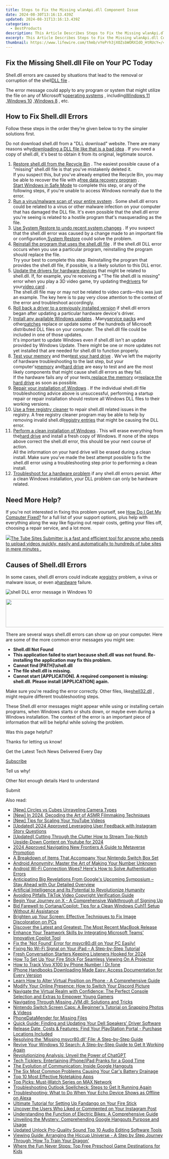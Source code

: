 ```yaml
---
title: Steps to Fix the Missing wlanApi.dll Component Issue
date: 2024-08-30T13:16:13.439Z
updated: 2024-08-31T13:16:13.439Z
categories:
  - BestProducts
description: This Article Describes Steps to Fix the Missing wlanApi.dll Component Issue
excerpt: This Article Describes Steps to Fix the Missing wlanApi.dll Component Issue
thumbnail: https://www.lifewire.com/thmb/vYePrh3jXOZsbWORXIdO_HtRUcY=/400x300/filters:no_upscale():max_bytes(150000):strip_icc():format(webp)/wlanapi-dll-error-message-5a787dbe3037130036108806.PNG
---
```


## Fix the Missing Shell.dll File on Your PC Today
 Shell.dll errors are caused by situations that lead to the removal or corruption of the shell[DLL file](https://www.lifewire.com/what-is-a-dll-file-2625852) .  

 The error message could apply to any program or system that might utilize the file on any of Microsoft's[operating systems](https://www.lifewire.com/operating-systems-2625912) , including[Windows 11](https://www.lifewire.com/windows-11-5188930) ,[Windows 10](https://www.lifewire.com/windows-10-2626217) ,[Windows 8](https://www.lifewire.com/windows-8-2626235) , etc.

## How to Fix Shell.dll Errors

 Follow these steps in the order they're given below to try the simpler solutions first.  

 Do not download shell.dll from a "DLL download" website. There are many reasons why[downloading a DLL file like that is a bad idea](https://www.lifewire.com/important-reasons-not-to-download-dll-files-2624455) . If you need a copy of shell.dll, it's best to obtain it from its original, legitimate source.

1. [Restore shell.dll from the Recycle Bin](https://www.lifewire.com/how-to-restore-deleted-files-from-the-recycle-bin-2624515) . The easiest possible cause of a "missing" shell.dll file is that you've mistakenly deleted it.  
 If you suspect this, but you've already emptied the Recycle Bin, you may be able to recover the file with a[free data recovery program](https://www.lifewire.com/free-data-recovery-software-tools-2622893) .  
[Start Windows in Safe Mode](https://www.lifewire.com/how-do-i-start-windows-in-safe-mode-2624480) to complete this step, or any of the following steps, if you're unable to access Windows normally due to the error.
2. [Run a virus/malware scan of your entire system](https://www.lifewire.com/properly-scan-your-computer-for-viruses-and-other-malware-2624526) . Some shell.dll errors could be related to a virus or other malware infection on your computer that has damaged the DLL file. It's even possible that the shell.dll error you're seeing is related to a hostile program that's masquerading as the file.
3. [Use System Restore to undo recent system changes](https://www.lifewire.com/how-to-use-system-restore-in-windows-2626131) . If you suspect that the shell.dll error was caused by a change made to an important file or configuration,[System Restore](https://www.lifewire.com/what-is-system-restore-2626022) could solve the problem.
4. [Reinstall the program that uses the shell.dll file](https://www.lifewire.com/what-is-the-proper-way-to-reinstall-a-software-program-2624478) . If the shell.dll DLL error occurs when you use a particular program, reinstalling the program should replace the file.  
 Try your best to complete this step. Reinstalling the program that provides the shell.dll file, if possible, is a likely solution to this DLL error.
5. [Update the drivers for hardware devices](https://www.lifewire.com/how-to-update-drivers-in-windows-2619214) that might be related to shell.dll. If, for example, you're receiving a "The file shell.dll is missing" error when you play a 3D video game, try updating the[drivers](https://www.lifewire.com/what-is-a-device-driver-2625796) for your[video card](https://www.lifewire.com/what-is-a-video-card-2618161) .  
 The shell.dll file may or may not be related to video cards—this was just an example. The key here is to pay very close attention to the context of the error and troubleshoot accordingly.
6. [Roll back a driver to a previously installed version](https://www.lifewire.com/how-to-roll-back-a-driver-in-windows-2619217) if shell.dll errors began after updating a particular hardware device's driver.
7. [Install any available Windows updates](https://www.lifewire.com/how-to-check-for-install-windows-updates-2624596) . Many[service packs](https://www.lifewire.com/what-is-a-service-pack-2626010) and other[patches](https://www.lifewire.com/what-is-a-patch-2625960) replace or update some of the hundreds of Microsoft distributed DLL files on your computer. The shell.dll file could be included in one of those updates.  
 It's important to update Windows even if shell.dll isn't an update provided by Windows Update. There might be one or more updates not yet installed that are needed for shell.dll to function properly.
8. [Test your memory](https://www.lifewire.com/free-memory-test-programs-2626178) and then[test your hard drive](https://www.lifewire.com/free-hard-drive-testing-programs-2626183) . We've left the majority of hardware troubleshooting to the last step, but your computer's[memory](https://www.lifewire.com/what-is-random-access-memory-ram-2618159) and[hard drive](https://www.lifewire.com/what-is-a-hard-disk-drive-2618152) are easy to test and are the most likely components that might cause shell.dll errors as they fail.  
 If the hardware fails any of your tests,[replace the memory](https://www.lifewire.com/how-to-replace-the-memory-ram-in-a-computer-2626201) or[replace the hard drive](https://www.lifewire.com/how-to-replace-a-hard-drive-2626200) as soon as possible.
9. [Repair your installation of Windows](https://www.lifewire.com/how-do-i-automatically-repair-windows-problems-2624907) . If the individual shell.dll file troubleshooting advice above is unsuccessful, performing a startup repair or repair installation should restore all Windows DLL files to their working versions.
10. [Use a free registry cleaner](https://www.lifewire.com/free-registry-cleaners-2626176) to repair shell.dll related issues in the registry. A free registry cleaner program may be able to help by removing invalid shell.dll[registry entries](https://www.lifewire.com/what-is-a-registry-key-2625999) that might be causing the DLL error.
11. [Perform a clean installation of Windows](https://www.lifewire.com/how-to-clean-install-windows-2624904) . This will erase everything from the[hard drive](https://www.lifewire.com/what-is-a-hard-disk-drive-2618152) and install a fresh copy of Windows. If none of the steps above correct the shell.dll error, this should be your next course of action.  
 All the information on your hard drive will be erased during a clean install. Make sure you've made the best attempt possible to fix the shell.dll error using a troubleshooting step prior to performing a clean install.
12. [Troubleshoot for a hardware problem](https://www.lifewire.com/fix-a-dll-issue-caused-by-a-hardware-problem-2624493) if any shell.dll errors persist. After a clean Windows installation, your DLL problem can only be hardware related.

## Need More Help?

 If you're not interested in fixing this problem yourself, see [How Do I Get My Computer Fixed?](https://www.lifewire.com/how-do-i-get-my-computer-fixed-2625167) for a full list of your support options, plus help with everything along the way like figuring out repair costs, getting your files off, choosing a repair service, and a lot more.

<!-- affiliate ads begin -->
<a href="https://secure.2checkout.com/order/checkout.php?PRODS=4531356&QTY=1&AFFILIATE=108875&CART=1"><img src="https://secure.avangate.com/images/merchant/8fdd149fcaa7058caccc9c4ad5b0d89a/products/tss-box.JPG" border="0">The Tube Sites Submitter is a fast and efficient tool for anyone who needs to upload videos quickly, easily and automatically to hundreds of tube sites in mere minutes . </a>
<!-- affiliate ads end -->
## Causes of Shell.dll Errors

 In some cases, shell.dll errors could indicate a[registry](https://www.lifewire.com/windows-registry-2625992) problem, a virus or malware issue, or even a[hardware](https://www.lifewire.com/computer-hardware-2625895) failure.

![shell DLL error message in Windows 10](https://www.lifewire.com/thmb/rZIL33tpn8yloG9vnMgUcIAtMow=/1500x0/filters:no_upscale():max_bytes(150000):strip_icc():format(webp)/shell-dll-error-message-5ae76d71ba61770036578316.png)

<!-- affiliate ads begin -->
<a href="https://united.elfm.net/c/5597632/517826/4704" target="_top" id="517826"><img src="//a.impactradius-go.com/display-ad/4704-517826" border="0" alt="" width="728" height="90"/></a><img height="0" width="0" src="https://united.elfm.net/i/5597632/517826/4704" style="position:absolute;visibility:hidden;" border="0" />
<!-- affiliate ads end -->
 There are several ways shell.dll errors can show up on your computer. Here are some of the more common error messages you might see:

* **Shell.dll Not Found**
* **This application failed to start because shell.dll was not found. Re-installing the application may fix this problem.**
* **Cannot find \[PATH\]\\shell.dll**
* **The file shell.dll is missing.**
* **Cannot start \[APPLICATION\]. A required component is missing: shell.dll. Please install \[APPLICATION\] again.**

 Make sure you're reading the error correctly. Other files, like[shell32.dll](https://www.lifewire.com/how-to-fix-shell32-dll-not-found-or-missing-errors-2624008) , might require different troubleshooting steps.

 These Shell.dll error messages might appear while using or installing certain programs, when Windows starts or shuts down, or maybe even during a Windows installation. The context of the error is an important piece of information that will be helpful while solving the problem.

Was this page helpful?

Thanks for letting us know!

 Get the Latest Tech News Delivered Every Day

[Subscribe](https://www.lifewire.com/#)

Tell us why!

 Other  Not enough details  Hard to understand

 Submit

<ins class="adsbygoogle"
     style="display:block"
     data-ad-format="autorelaxed"
     data-ad-client="ca-pub-7571918770474297"
     data-ad-slot="1223367746"></ins>



<ins class="adsbygoogle"
     style="display:block"
     data-ad-client="ca-pub-7571918770474297"
     data-ad-slot="8358498916"
     data-ad-format="auto"
     data-full-width-responsive="true"></ins>

<span class="atpl-alsoreadstyle">Also read:</span>
<div><ul>
<li><a href="https://extra-lessons.techidaily.com/new-circles-vs-cubes-unraveling-camera-types/"><u>[New] Circles vs Cubes  Unraveling Camera Types</u></a></li>
<li><a href="https://facebook-video-share.techidaily.com/new-in-2024-decoding-the-art-of-asmr-filmmaking-techniques/"><u>[New] In 2024, Decoding the Art of ASMR Filmmaking Techniques</u></a></li>
<li><a href="https://some-skills.techidaily.com/new-tips-for-scaling-your-youtube-videos/"><u>[New] Tips for Scaling Your YouTube Videos</u></a></li>
<li><a href="https://instagram-videos.techidaily.com/updated-2024-approved-leveraging-user-feedback-with-instagram-story-questions/"><u>[Updated] 2024 Approved  Leveraging User Feedback with Instagram Story Questions</u></a></li>
<li><a href="https://youtube-webster.techidaily.com/ed-cutting-through-the-clutter-how-to-stream-top-notch-upside-down-content-on-youtube-for-2024/"><u>[Updated] Cutting Through the Clutter  How to Stream Top-Notch Upside-Down Content on Youtube for 2024</u></a></li>
<li><a href="https://fox-glue.techidaily.com/2024-approved-navigating-new-frontiers-a-guide-to-metaverse-promotion/"><u>2024 Approved  Navigating New Frontiers  A Guide to Metaverse Promotion</u></a></li>
<li><a href="https://techno-recovery.techidaily.com/a-breakdown-of-items-that-accompany-your-nintendo-switch-box-set/"><u>A Breakdown of Items That Accompany Your Nintendo Switch Box Set</u></a></li>
<li><a href="https://techno-recovery.techidaily.com/android-anonymity-master-the-art-of-making-your-number-unknown/"><u>Android Anonymity: Master the Art of Making Your Number Unknown</u></a></li>
<li><a href="https://techno-recovery.techidaily.com/android-wi-fi-connection-woes-heres-how-to-solve-authentication-errors/"><u>Android Wi-Fi Connection Woes? Here's How to Solve Authentication Errors</u></a></li>
<li><a href="https://techno-recovery.techidaily.com/anticipating-big-revelations-from-googles-upcoming-symposium-stay-ahead-with-our-detailed-overview/"><u>Anticipating Big Revelations From Google's Upcoming Symposium – Stay Ahead with Our Detailed Overview</u></a></li>
<li><a href="https://techno-recovery.techidaily.com/artificial-intelligence-and-its-potential-to-revolutionize-humanity/"><u>Artificial Intelligence and Its Potential to Revolutionize Humanity</u></a></li>
<li><a href="https://tiktok-clips.techidaily.com/avoiding-pitfalls-tiktok-video-copyright-verification-guide/"><u>Avoiding Pitfalls  TikTok Video Copyright Verification Guide</u></a></li>
<li><a href="https://techno-recovery.techidaily.com/begin-your-journey-on-x-a-comprehensive-walkthrough-of-signing-up/"><u>Begin Your Journey on X - A Comprehensive Walkthrough of Signing Up</u></a></li>
<li><a href="https://techno-recovery.techidaily.com/bid-farewell-to-cortanacopilot-tips-for-a-clean-windows-cuh11-setup-without-ai-assistance/"><u>Bid Farewell to Cortana/Copilot: Tips for a Clean Windows Cuh11 Setup Without AI Assistance</u></a></li>
<li><a href="https://techno-recovery.techidaily.com/brighten-up-your-screen-effective-techniques-to-fix-image-discoloration-on-pcs/"><u>Brighten up Your Screen: Effective Techniques to Fix Image Discoloration on PCs</u></a></li>
<li><a href="https://techno-recovery.techidaily.com/discover-the-latest-and-greatest-the-most-recent-macbook-release/"><u>Discover the Latest and Greatest: The Most Recent MacBook Release</u></a></li>
<li><a href="https://techno-recovery.techidaily.com/enhance-your-teamwork-skills-by-integrating-microsoft-teams-innovative-copilot-tool/"><u>Enhance Your Teamwork Skills by Integrating Microsoft Teams' Innovative Copilot Tool</u></a></li>
<li><a href="https://techno-recovery.techidaily.com/fix-the-not-found-error-for-msvcr80dll-on-your-pc-easily/"><u>Fix the 'Not Found' Error for msvcr80.dll on Your PC Easily!</u></a></li>
<li><a href="https://techno-recovery.techidaily.com/fixing-no-wi-fi-signal-on-your-ipad-a-step-by-step-tutorial/"><u>Fixing No Wi-Fi Signal on Your iPad – A Step-by-Step Tutorial</u></a></li>
<li><a href="https://some-knowledge.techidaily.com/fresh-conversation-starters-keeping-listeners-hooked-for-2024/"><u>Fresh Conversation Starters  Keeping Listeners Hooked for 2024</u></a></li>
<li><a href="https://techno-recovery.techidaily.com/how-to-set-up-your-fire-stick-for-seamless-viewing-on-a-projector/"><u>How To Set Up Your Fire Stick For Seamless Viewing On A Projector</u></a></li>
<li><a href="https://android-location-track.techidaily.com/how-to-track-vivo-x100-by-phone-number-drfone-by-drfone-virtual-android/"><u>How to Track Vivo X100 by Phone Number | Dr.fone</u></a></li>
<li><a href="https://techno-recovery.techidaily.com/iphone-handbooks-downloading-made-easy-access-documentation-for-every-version/"><u>IPhone Handbooks Downloading Made Easy: Access Documentation for Every Version</u></a></li>
<li><a href="https://techno-recovery.techidaily.com/learn-how-to-alter-virtual-position-on-phone-a-comprehensive-guide/"><u>Learn How to Alter Virtual Position on Phone - A Comprehensive Guide</u></a></li>
<li><a href="https://techno-recovery.techidaily.com/modify-your-online-presence-how-to-switch-your-discord-picture/"><u>Modify Your Online Presence: How to Switch Your Discord Picture</u></a></li>
<li><a href="https://techno-recovery.techidaily.com/navigate-the-virtual-realm-with-confidence-the-perfect-console-selection-and-extras-to-empower-young-gamers/"><u>Navigate the Virtual Realm with Confidence: The Perfect Console Selection and Extras to Empower Young Gamers</u></a></li>
<li><a href="https://techno-recovery.techidaily.com/navigating-through-missing-jvmdll-solutions-and-tricks/"><u>Navigating Through Missing JVM.dll: Solutions and Tricks</u></a></li>
<li><a href="https://techno-recovery.techidaily.com/nintendo-switch-screen-caps-a-beginners-tutorial-on-snapping-photos-and-videos/"><u>Nintendo Switch Screen Caps: A Beginner's Tutorial on Snapping Photos & Videos</u></a></li>
<li><a href="https://data-recovery.techidaily.com/phonedatamender-for-missing-files/"><u>PhoneDataMender for Missing Files</u></a></li>
<li><a href="https://hardware-help.techidaily.com/quick-guide-finding-and-updating-your-dell-speakers-driver-software/"><u>Quick Guide: Finding and Updating Your Dell Speakers' Driver Software</u></a></li>
<li><a href="https://techno-recovery.techidaily.com/release-date-costs-and-features-find-your-playstation-portal-purchase-locations-included/"><u>Release Date, Costs & Features: Find Your PlayStation Portal - Purchase Locations Included</u></a></li>
<li><a href="https://techno-recovery.techidaily.com/resolving-the-missing-msvcr80dll-file-a-step-by-step-guide/"><u>Resolving the 'Missing msvcr80.dll' File: A Step-by-Step Guide</u></a></li>
<li><a href="https://techno-recovery.techidaily.com/revive-your-windows-10-search-a-step-by-step-guide-to-get-it-working-again/"><u>Revive Your Windows 10 Search: A Step-by-Step Guide to Get It Working Again</u></a></li>
<li><a href="https://tech-hub.techidaily.com/revolutionizing-analysis-unveil-the-power-of-chatgpt/"><u>Revolutionizing Analysis: Unveil the Power of ChatGPT</u></a></li>
<li><a href="https://techno-recovery.techidaily.com/tech-ticklers-entertaining-iphoneipad-pranks-for-a-good-time/"><u>Tech Ticklers: Entertaining iPhone/iPad Pranks for a Good Time</u></a></li>
<li><a href="https://techno-recovery.techidaily.com/the-evolution-of-communication-inside-google-hangouts/"><u>The Evolution of Communication: Inside Google Hangouts</u></a></li>
<li><a href="https://techno-recovery.techidaily.com/the-six-most-common-problems-causing-your-cars-battery-drainage/"><u>The Six Most Common Problems Causing Your Car's Battery Drainage</u></a></li>
<li><a href="https://techno-recovery.techidaily.com/top-10-most-effective-notetaking-apps/"><u>Top 10 Most Effective Notetaking Apps</u></a></li>
<li><a href="https://techno-recovery.techidaily.com/top-picks-must-watch-series-on-max-network/"><u>Top Picks: Must-Watch Series on MAX Network</u></a></li>
<li><a href="https://techno-recovery.techidaily.com/troubleshooting-outlook-spellcheck-steps-to-get-it-running-again/"><u>Troubleshooting Outlook Spellcheck: Steps to Get It Running Again</u></a></li>
<li><a href="https://techno-recovery.techidaily.com/troubleshooting-what-to-do-when-your-echo-device-shows-as-offline-on-alexa/"><u>Troubleshooting: What to Do When Your Echo Device Shows as Offline on Alexa</u></a></li>
<li><a href="https://techno-recovery.techidaily.com/ultimate-tutorial-for-setting-up-fandango-on-your-fire-stick/"><u>Ultimate Tutorial for Setting Up Fandango on Your Fire Stick</u></a></li>
<li><a href="https://techno-recovery.techidaily.com/uncover-the-users-who-liked-or-commented-on-your-instagram-post/"><u>Uncover the Users Who Liked or Commented on Your Instagram Post</u></a></li>
<li><a href="https://techno-recovery.techidaily.com/understanding-the-function-of-electric-bikes-a-comprehensive-guide/"><u>Understanding the Function of Electric Bikes: A Comprehensive Guide</u></a></li>
<li><a href="https://techno-recovery.techidaily.com/unveiling-the-mystery-comprehending-google-hangouts-purpose-and-usage/"><u>Unveiling the Mystery: Comprehending Google Hangouts Purpose and Usage</u></a></li>
<li><a href="https://video-ai-editor.techidaily.com/updated-unlock-pro-quality-sound-top-10-audio-editing-software-tools/"><u>Updated Unlock Pro-Quality Sound Top 10 Audio Editing Software Tools</u></a></li>
<li><a href="https://techno-recovery.techidaily.com/viewing-guide-arranging-the-hiccup-universe-a-step-by-step-journey-through-how-to-train-your-dragon/"><u>Viewing Guide: Arranging the Hiccup Universe - A Step by Step Journey Through 'How To Train Your Dragon'</u></a></li>
<li><a href="https://techno-recovery.techidaily.com/where-the-fun-never-stops-top-free-preschool-game-destinations-for-kids/"><u>Where the Fun Never Stops: Top Free Preschool Game Destinations for Kids</u></a></li>
</ul></div>
